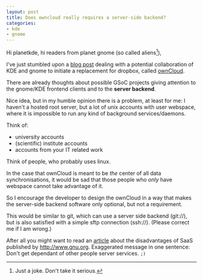 ```yaml
---
layout: post
title: Does owncloud really requires a server-side backend?
categories:
- kde
- gnome
---
```


Hi planetkde, hi readers from planet gnome (so called aliens[^1]),

I've just stumbled upon a [blog post][collaborate_post] dealing with a potential
collaboration of KDE and gnome to initiate a replacement for dropbox, called
[ownCloud][owncloud].

There are already thoughts about possible GSoC projects giving attention to the
gnome/KDE frontend clients and to the **server backend**.

Nice idea, but in my humble opinion there is a problem, at least for me:
I haven't a hosted root server, but a lot of unix accounts with user webspace,
where it is impossible to run any kind of background services/daemons.

Think of:
- university accounts
- (scientific) institute accounts
- accounts from your IT related work

Think of people, who probably uses linux.

In the case that ownCloud is meant to be *the* center of all data synchronisations,
it would be sad that those people who *only* have webspace cannot take advantage of it.

So I encourage the developer to design the ownCloud in a way that makes the 
server-side backend software only optional, but not a requirement.

This would be similar to git, which can use a server side backend (git://), but
is also satisfied with a simple sftp connection (ssh://).
(Please correct me if I am wrong.)

After all you might want to read an [article][saas] about the disadvantages of
SaaS published by <http://www.gnu.org>. Exaggerated message in one sentence: Don't get dependant of other
people server services. `;)`


[owncloud]: http://owncloud.org "official ownCloud homepage/wiki"
[collaborate_post]: http://www.webupd8.org/2010/03/gnome-and-kde-might-collaborate-into.html "Gnome And KDE Might Collaborate Into Creating A FLOSS Alternative To Dropbox"
[saas]: http://www.gnu.org/philosophy/who-does-that-server-really-serve.html "How Software as a Service Takes Away Your Freedom"

[^1]: Just a joke. Don't take it serious.